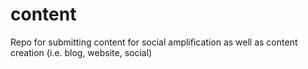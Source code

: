 # content
Repo for submitting content for social amplification as well as content creation (i.e. blog, website, social) 
